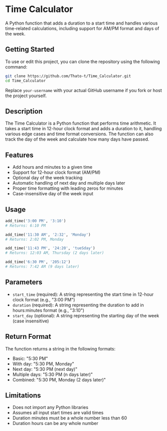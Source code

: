 # Time Calculator

A Python function that adds a duration to a start time and handles various time-related calculations, including support for AM/PM format and days of the week.

## Getting Started

To use or edit this project, you can clone the repository using the following command:

```bash
git clone https://github.com/Thato-t/Time_Calculator.git
cd Time_Calculator
```

Replace `your-username` with your actual GitHub username if you fork or host the project yourself.

## Description

The Time Calculator is a Python function that performs time arithmetic. It takes a start time in 12-hour clock format and adds a duration to it, handling various edge cases and time format conversions. The function can also track the day of the week and calculate how many days have passed.

## Features

- Add hours and minutes to a given time
- Support for 12-hour clock format (AM/PM)
- Optional day of the week tracking
- Automatic handling of next day and multiple days later
- Proper time formatting with leading zeros for minutes
- Case-insensitive day of the week input

## Usage

```python
add_time('3:00 PM', '3:10')
# Returns: 6:10 PM

add_time('11:30 AM', '2:32', 'Monday')
# Returns: 2:02 PM, Monday

add_time('11:43 PM', '24:20', 'tueSday')
# Returns: 12:03 AM, Thursday (2 days later)

add_time('6:30 PM', '205:12')
# Returns: 7:42 AM (9 days later)
```

## Parameters

- `start_time` (required): A string representing the start time in 12-hour clock format (e.g., "3:00 PM")
- `duration` (required): A string representing the duration to add in hours:minutes format (e.g., "3:10")
- `start_day` (optional): A string representing the starting day of the week (case insensitive)

## Return Format

The function returns a string in the following formats:
- Basic: "5:30 PM"
- With day: "5:30 PM, Monday"
- Next day: "5:30 PM (next day)"
- Multiple days: "5:30 PM (n days later)"
- Combined: "5:30 PM, Monday (2 days later)"

## Limitations

- Does not import any Python libraries
- Assumes all input start times are valid times
- Duration minutes must be a whole number less than 60
- Duration hours can be any whole number
